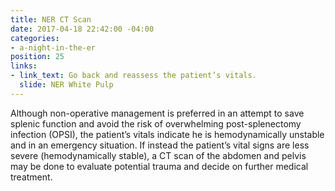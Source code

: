 ```yaml
---
title: NER CT Scan
date: 2017-04-18 22:42:00 -04:00
categories:
- a-night-in-the-er
position: 25
links:
- link_text: Go back and reassess the patient’s vitals.
  slide: NER White Pulp
---
```


Although non-operative management is preferred in an attempt to save splenic function and avoid the risk of overwhelming post-splenectomy infection (OPSI), the patient’s vitals indicate he is hemodynamically unstable and in an emergency situation. If instead the patient’s vital signs are less severe (hemodynamically stable), a CT scan of the abdomen and pelvis may be done to evaluate potential trauma and decide on further medical treatment.